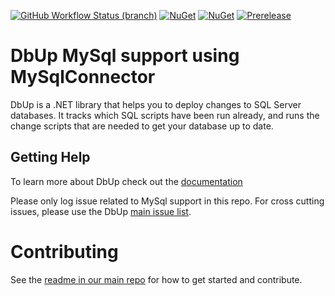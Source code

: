 [![GitHub Workflow Status (branch)](https://img.shields.io/github/workflow/status/n-vision/dbup-mysql-mysqlconnector/CI/main)](https://github.com/n-vision/dbup-mysql-mysqlconnector/actions/workflows/main.yml?query=branch%3Amain)
[![NuGet](https://img.shields.io/nuget/dt/dbup-mysql-mysqlconnector.svg)](https://www.nuget.org/packages/dbup-mysql-mysqlconnector)
[![NuGet](https://img.shields.io/nuget/v/dbup-mysql-mysqlconnector.svg)](https://www.nuget.org/packages/dbup-mysql-mysqlconnector)
[![Prerelease](https://img.shields.io/nuget/vpre/dbup-mysql-mysqlconnector?color=orange&label=prerelease)](https://www.nuget.org/packages/dbup-mysql-mysqlconnector)

# DbUp MySql support using MySqlConnector
DbUp is a .NET library that helps you to deploy changes to SQL Server databases. It tracks which SQL scripts have been run already, and runs the change scripts that are needed to get your database up to date.

## Getting Help
To learn more about DbUp check out the [documentation](https://dbup.readthedocs.io/en/latest/)

Please only log issue related to MySql support in this repo. For cross cutting issues, please use the DbUp [main issue list](https://github.com/DbUp/DbUp/issues).

# Contributing

See the [readme in our main repo](https://github.com/DbUp/DbUp/blob/master/README.md) for how to get started and contribute.